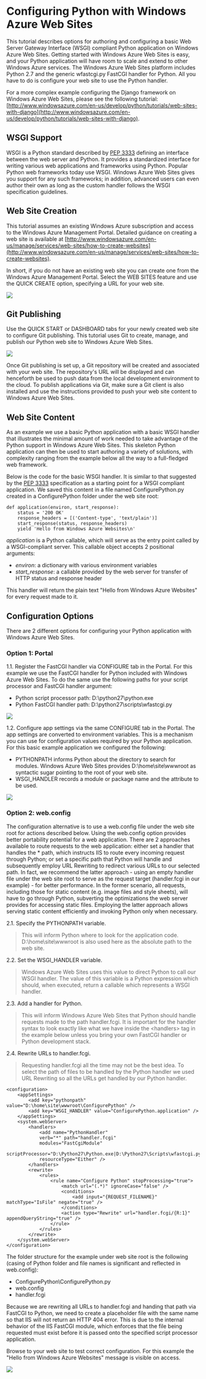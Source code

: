 
<properties linkid="develop-python-tutorials-web-sites-configuration" urlDisplayName="Configuring Python with Windows Azure Web Sites" pageTitle="Configuring Python with Windows Azure Web Sites" metaKeywords="" description="This tutorial describes options for authoring and configuring a basic Web server Gateway Interface (WSGI) compliant Python application on Windows Azure Web Sites." metaCanonical="" services="web-sites" documentationCenter="Python" title="Configuring Python with Windows Azure Web Sites" authors=""  solutions="" writer="" manager="" editor=""  />




# Configuring Python with Windows Azure Web Sites #

This tutorial describes options for authoring and configuring a basic Web Server Gateway Interface (WSGI) compliant Python application on Windows Azure Web Sites. Getting started with Windows Azure Web Sites is easy, and your Python application will have room to scale and extend to other Windows Azure services. The Windows Azure Web Sites platform includes Python 2.7 and the generic wfastcgi.py FastCGI handler for Python. All you have to do is configure your web site to use the Python handler.  

For a more complex example configuring the Django framework on Windows Azure Web Sites, please see the following tutorial: 
[http://www.windowsazure.com/en-us/develop/python/tutorials/web-sites-with-django](http://www.windowsazure.com/en-us/develop/python/tutorials/web-sites-with-django).  

## WSGI Support

WSGI is a Python standard described by [PEP 3333](http://www.python.org/dev/peps/pep-3333/) defining an interface between the web server and Python. It provides a standardized interface for writing various web applications and frameworks using Python.  Popular Python web frameworks today use WSGI.  Windows Azure Web Sites gives you support for any such frameworks; in addition, advanced users can even author their own as long as the custom handler follows the WSGI specification guidelines.

## Web Site Creation

This tutorial assumes an existing Windows Azure subscription and access to the Windows Azure Management Portal. Detailed guidance on creating a web site is available at [http://www.windowsazure.com/en-us/manage/services/web-sites/how-to-create-websites](http://www.windowsazure.com/en-us/manage/services/web-sites/how-to-create-websites).
 
In short, if you do not have an existing web site you can create one from the Windows Azure Management Portal. Select the WEB SITES feature and use the QUICK CREATE option, specifying a URL for your web site.

![](./media/web-sites-python-configure/configure-python-create-website.png)

## Git Publishing

Use the QUICK START or DASHBOARD tabs for your newly created web site to configure Git publishing.  This tutorial uses Git to create, manage, and publish our Python web site to Windows Azure Web Sites. 

![](./media/web-sites-python-configure/configure-python-git.png)

Once Git publishing is set up, a Git repository will be created and associated with your web site.  The repository's URL will be displayed and can henceforth be used to push data from the local development environment to the cloud. To publish applications via Git, make sure a Git client is also installed and use the instructions provided to push your web site content to Windows Azure Web Sites.

## Web Site Content

As an example we use a basic Python application with a basic WSGI handler that illustrates the minimal amount of work needed to take advantage of the Python support in Windows Azure Web Sites.  This skeleton Python application can then be used to start authoring a variety of solutions, with complexity ranging from the example below all the way to a full-fledged web framework.  

Below is the code for the basic WSGI handler. It is similar to that suggested by the [PEP 3333](http://www.python.org/dev/peps/pep-3333/) specification as a starting point for a WSGI compliant application. We saved this content in a file named ConfigurePython.py created in a ConfigurePython folder under the web site root:

	def application(environ, start_response):
	    status = '200 OK'
	    response_headers = [('Content-type', 'text/plain')]
	    start_response(status, response_headers)
	    yield 'Hello from Windows Azure Websites\n'

*application* is a Python callable, which will serve as the entry point called by a WSGI-compliant server. This callable object accepts 2 positional arguments: 

* *environ*: a dictionary with various environment variables
* *start_response*: a callable provided by the web server for transfer of HTTP status and response header

This handler will return the plain text "Hello from Windows Azure Websites" for every request made to it.

## Configuration Options

There are 2 different options for configuring your Python application with Windows Azure Web Sites.

<h3 id="option1">Option 1: Portal</h3>

1.1. Register the FastCGI handler via CONFIGURE tab in the Portal.
For this example we use the FastCGI handler for Python included with Windows Azure Web Sites. To do the same use the following paths for your script processor and FastCGI handler argument:

* Python script processor path: D:\python27\python.exe
* Python FastCGI handler path: D:\python27\scripts\wfastcgi.py

![](./media/web-sites-python-configure/configure-python-handler-mapping.png)

1.2. Configure app settings via the same CONFIGURE tab in the Portal.
The app settings are converted to environment variables. This is a mechanism you can use for configuration values required by your Python application. For this basic example application we configured the following:

* PYTHONPATH informs Python about the directory to search for modules. Windows Azure Web Sites provides D:\home\site\wwwroot as syntactic sugar pointing to the root of your web site. 
* WSGI\_HANDLER records a module or package name and the attribute to be used.

![](./media/web-sites-python-configure/configure-python-app-settings.png)

<h3 id="option2">Option 2: web.config</h3>
The configuration alternative is to use a web.config file under the web site root for actions described below. Using the web.config option provides better portability potential for a web application. There are 2 approaches available to route requests to the web application: either set a handler that handles the * path, which instructs IIS to route every incoming request through Python; or set a specific path that Python will handle and subsequently employ URL Rewriting to redirect various URLs to our selected path.  In fact, we recommend the latter approach - using an empty handler file under the web site root to serve as the request target (handler.fcgi in our example) - for better performance. In the former scenario, all requests, including those for static content (e.g. image files and style sheets), will have to go through Python, subverting the optimizations the web server provides for accessing static files.  Employing the latter approach allows serving static content efficiently and invoking Python only when necessary.

2.1. Specify the PYTHONPATH variable. 
> This will inform Python where to look for the application code. D:\home\site\wwwroot is also used here as the absolute path to the web site.

2.2. Set the WSGI\_HANDLER variable.
> Windows Azure Web Sites uses this value to direct Python to call our WSGI handler.  The value of this variable is a Python expression which should, when executed, return a callable which represents a WSGI handler. 

2.3. Add a handler for Python.
> This will inform Windows Azure Web Sites that Python should handle requests made to the path handler.fcgi. It is important for the handler syntax to look exactly like what we have inside the &lt;handlers&gt; tag in the example below unless you bring your own FastCGI handler or Python development stack.

2.4. Rewrite URLs to handler.fcgi.
> Requesting handler.fcgi all the time may not be the best idea. To select the path of files to be handled by the Python handler we used URL Rewriting so all the URLs get handled by our Python handler.

	<configuration>
  		<appSettings>
    		<add key="pythonpath" value="D:\home\site\wwwroot\ConfigurePython" />
    		<add key="WSGI_HANDLER" value="ConfigurePython.application" />
  		</appSettings>
  		<system.webServer>
    		<handlers>
      			<add name="PythonHandler" 
           		verb="*" path="handler.fcgi" 
           		modules="FastCgiModule" 
           		scriptProcessor="D:\Python27\Python.exe|D:\Python27\Scripts\wfastcgi.py" 
           		resourceType="Either" />
   			</handlers>
			<rewrite>
	    		<rules>
					<rule name="Configure Python" stopProcessing="true">
		    			<match url="(.*)" ignoreCase="false" />
		    			<conditions>
							<add input="{REQUEST_FILENAME}" matchType="IsFile" negate="true" />
		    			</conditions>
		    			<action type="Rewrite" url="handler.fcgi/{R:1}" appendQueryString="true" />
					</rule>
	    		</rules>
			</rewrite>
  		</system.webServer>
	</configuration> 

The folder structure for the example under web site root is the following (casing of Python folder and file names is significant and reflected in web.config):

* ConfigurePython\ConfigurePython.py
* web.config
* handler.fcgi

Because we are rewriting all URLs to handler.fcgi and handing that path via FastCGI to Python, we need to create a placeholder file with the same name so that IIS will not return an HTTP 404 error. This is due to the internal behavior of the IIS FastCGI module, which enforces that the file being requested must exist before it is passed onto the specified script processor application.

Browse to your web site to test correct configuration. For this example the "Hello from Windows Azure Websites" message is visible on access.

![](./media/web-sites-python-configure/configure-python-result.png)
